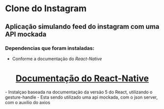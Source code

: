 # Clone do Instagram

## Aplicação simulando feed do instagram com uma API mockada

### Dependencias que foram instaladas:

-   Conforme a documentação do _React-Native_
<h1 align="center">
    <a href="https://reactnative.dev/docs/getting-started"> Documentação do React-Native</a>
</h1>
-   Instalçao baseada na documentação da versão 5 do React, utilizando o gesture-handle
-   Esta sendo utilizado uma api mockada, com o json server, com o auxilio do axios
